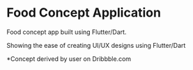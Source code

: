 # Food Concept Application

Food concept app built using Flutter/Dart.

Showing the ease of creating UI/UX designs using Flutter/Dart

*Concept derived by user on Dribbble.com